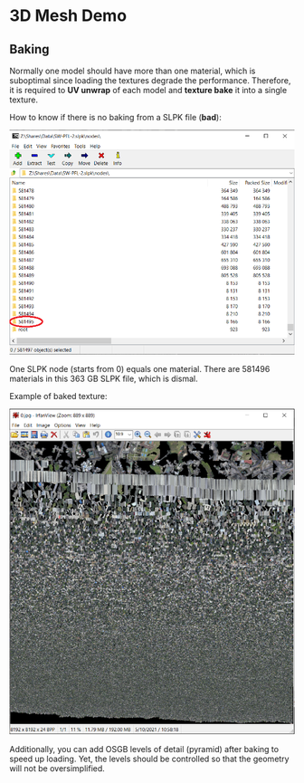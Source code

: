 # 3D Mesh Demo

## Baking

Normally one model should have more than one material, which is suboptimal since loading the textures degrade the performance. Therefore, it is required to **UV unwrap** of each model and **texture bake** it into a single texture.

How to know if there is no baking from a SLPK file (**bad**):

![img/bad.png](img/bad.png)

One SLPK node (starts from 0) equals one material. There are 581496 materials in this 363 GB SLPK file, which is dismal.

Example of baked texture:

![img/texture.png](img/texture.png)

Additionally, you can add OSGB levels of detail (pyramid) after baking to speed up loading. Yet, the levels should be controlled so that the geometry will not be oversimplified.